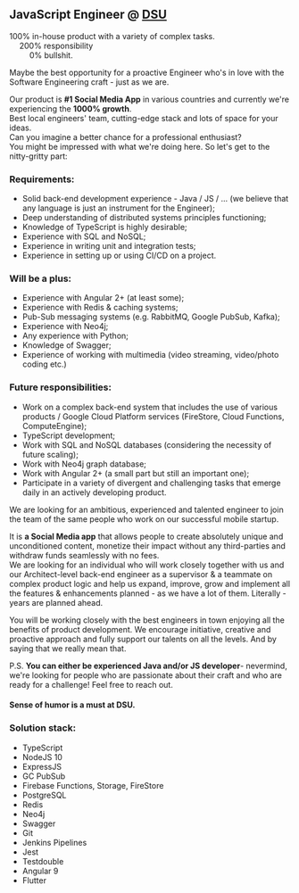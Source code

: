 ## JavaScript Engineer @ [DSU](https://dsuteam.com/)

100% in-house product with a variety of complex tasks.  
&emsp;  200% responsibility <br />
&emsp; &emsp; 0% bullshit. <br />

 Maybe the best opportunity for a proactive Engineer who's in love with the Software Engineering craft - just as we are.

Our product is **#1 Social Media App** in various countries and currently we're experiencing the **1000% growth**.<br />
Best local engineers' team, cutting-edge stack and lots of space for your ideas.<br />
Can you imagine a better chance for a professional enthusiast?<br />
You might be impressed with what we're doing here. So let's get to the nitty-gritty part:<br />

### Requirements:
  * Solid back-end development experience - Java / JS / ...  (we believe that any language is just an instrument for the Engineer); 
  * Deep understanding of distributed systems principles functioning; 
  * Knowledge of TypeScript is highly desirable; 
  * Experience with SQL and NoSQL;
  * Experience in writing unit and integration tests;
  * Experience in setting up or using CI/CD on a project. 

### Will be a plus:
  * Experience with Angular 2+ (at least some); 
  * Experience with Redis & caching systems; 
  * Pub-Sub messaging systems (e.g. RabbitMQ, Google PubSub, Kafka);
  * Experience with Neo4j; 
  * Any experience with Python; 
  * Knowledge of Swagger;
  * Experience of working with multimedia (video streaming, video/photo coding etc.) 

### Future responsibilities:
  * Work on a complex back-end system that includes the use of various products / Google Cloud Platform services (FireStore, Cloud Functions, ComputeEngine);
  * TypeScript development; 
  * Work with SQL and NoSQL databases (considering the necessity of future scaling); 
  * Work with Neo4j graph database; 
  * Work with Angular 2+ (a small part but still an important one);
  * Participate in a variety of divergent and challenging tasks that emerge daily in an actively developing product. 

We are looking for an ambitious, experienced and talented engineer to join the team of the same people who work on our successful mobile startup. 

It is **a Social Media app** that allows people to create absolutely unique and unconditioned content, monetize their impact without any third-parties and withdraw funds seamlessly with no fees.<br />
We are looking for an individual who will work closely together with us and our Architect-level back-end engineer as a supervisor & a teammate on complex product logic and help us expand, improve, grow and implement all the features & enhancements planned - as we have a lot of them. Literally - years are planned ahead.
 
You will be working closely with the best engineers in town enjoying all the benefits of product development. We encourage initiative, creative and proactive approach and fully support our talents on all the levels.
And by saying that we really mean that.

P.S. **You can either be experienced Java and/or JS developer**- nevermind, we're looking for people who are passionate about their craft and who are ready for a challenge! Feel free to reach out.

#### Sense of humor is a must at DSU.


### Solution stack:

- TypeScript
- NodeJS 10
- ExpressJS
- GC PubSub
- Firebase Functions, Storage, FireStore
- PostgreSQL
- Redis
- Neo4j
- Swagger
- Git
- Jenkins Pipelines
- Jest
- Testdouble
- Angular 9
- Flutter
